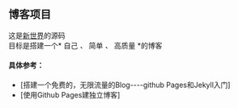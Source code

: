 ## 博客项目

这是[新世界](http://leongithub.github.io/blog/)的源码  
目标是搭建一个* 自己 *、* 简单 *、* 高质量 *的博客

#### 具体参考：
* [搭建一个免费的，无限流量的Blog----github Pages和Jekyll入门][](http://www.ruanyifeng.com/blog/2012/08/blogging_with_jekyll.html)
* [使用Github Pages建独立博客][](http://beiyuu.com/github-pages/)
